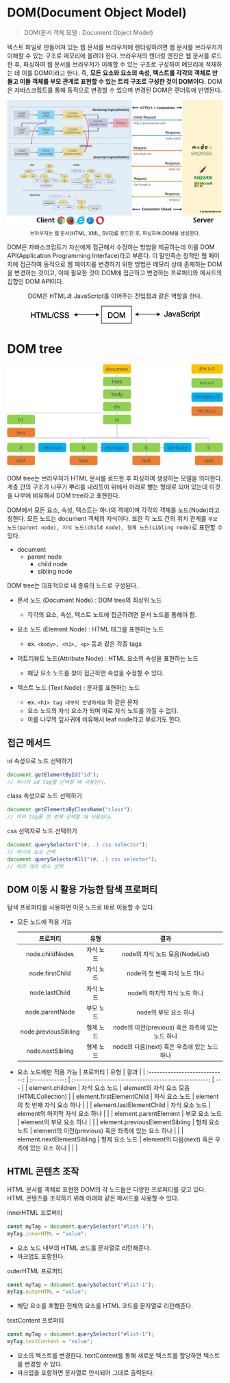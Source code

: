 # DOM(Document Object Model)

> DOM(문서 객체 모델 : Document Object Model)

텍스트 파일로 만들어져 있는 웹 문서를 브라우저에 렌더링하려면 웹 문서를 브라우저가 이해할 수 있는 구조로 메모리에 올려야 한다. 브라우저의 렌더링 엔진은 웹 문서를 로드한 후, 파싱하여 웹 문서를 브라우저가 이해할 수 있는 구조로 구성하여 메모리에 적재하는 데 이를 DOM이라고 한다. 즉, **모든 요소와 요소의 속성, 텍스트를 각각의 객체로 만들고 이들 객체를 부모 관계로 표현할 수 있는 트리 구조로 구성한 것이 DOM이다.** DOM은 자바스크립트를 통해 동적으로 변경할 수 있으며 변경된 DOM은 렌더링에 반영된다.

<center>

![dom](../images/web_dom.png)
<small>브라우저는 웹 문서(HTML, XML, SVG)를 로드한 후, 파싱하여 DOM을 생성한다.</small>

</center>

DOM은 자바스크립트가 자신에게 접근해서 수정하는 방법을 제공하는데 이를 DOM API(Application Programming Interface)라고 부른다. 이 말인즉슨 정적인 웹 페이지에 접근하여 동적으로 웹 페이지를 변경하기 위한 방법은 메모리 상에 존재하는 DOM을 변경하는 것이고, 이때 필요한 것이 DOM에 접근하고 변경하는 프로퍼티와 메서드의 집합인 DOM API이다.

<center>

DOM은 HTML과 JavaScript를 이어주는 진입점과 같은 역할을 한다.

![dom-sceond](..images/../../images/web_dom2.png)

</center>

# DOM tree

![dom-tree](../images/web_dom_tree.png)

DOM tree는 브라우저가 HTML 문서를 로드한 후 파싱하여 생성하는 모델을 의미한다. 계층 간의 구조가 나무가 뿌리를 내리듯이 위에서 아래로 뻗는 형태로 되어 있는데 이것을 나무에 비유해서 DOM tree라고 표현한다.

DOM에서 모든 요소, 속성, 텍스트는 하나의 객체이며 각각의 객체를 노드(Node)라고 칭한다. 모든 노드는 document 객체의 자식이다. 또한 각 노드 간의 위치 관계를 `부모 노드(parent node), 자식 노드(child node), 형제 노드(sibling node)`로 표현할 수 있다.

- document
  - parent node
    - child node
    - sibling node

DOM tree는 대표적으로 네 종류의 노드로 구성된다.

- 문서 노드 (Document Node) : DOM tree의 최상위 노드

  - 각각의 요소, 속성, 텍스트 노드에 접근하려면 문서 노드를 통해야 함.

- 요소 노드 (Element Node) : HTML 태그를 표현하는 노드

  - ex. `<body>, <h1>, <p>` 등과 같은 각종 tags

- 어트리뷰트 노드(Attribute Node) : HTML 요소의 속성을 표현하는 노드

  - 해당 요소 노드를 찾아 접근하면 속성을 수정할 수 있다.

- 텍스트 노드 (Text Node) : 문자를 표현하는 노드
  - ex. `<h1> tag 내부의 안녕하세요` 와 같은 문자
  - 요소 노드의 자식 요소가 되며 따로 자식 노드를 가질 수 없다.
  - 이를 나무의 잎사귀에 비유해서 leaf node라고 부르기도 한다.

## 접근 메서드

id 속성으로 노드 선택하기

```js
document.getElementById("id");
// 하나의 id tag를 선택할 때 사용된다.
```

class 속성으로 노드 선택하기

```js
document.getElementsByClassName("class");
// 여러 tag를 한 번에 선택할 때 사용된다.
```

css 선택자로 노드 선택하기

```js
document.querySelector("(#, .) css selector");
// 하나의 요소 선택
document.querySelectorAll("(#, .) css selector");
// 여러 개의 요소 선택
```

## DOM 이동 시 활용 가능한 탐색 프로퍼티

탐색 프로퍼티를 사용하면 이웃 노드로 바로 이동할 수 있다.

- 모든 노드에 적용 가능

  |       프로퍼티       |   유형    |                       결과                       |
  | :------------------: | :-------: | :----------------------------------------------: |
  |   node.childNodes    | 자식 노드 |         node의 자식 노드 모음(NodeList)          |
  |   node.firstChild    | 자식 노드 |          node의 첫 번째 자식 노드 하나           |
  |    node.lastChild    | 자식 노드 |           node의 마지막 자식 노드 하나           |
  |   node.parentNode    | 부모 노드 |              node의 부모 요소 하나               |
  | node.previousSibling | 형제 노드 | node의 이전(previous) 혹은 좌측에 있는 노드 하나 |
  |   node.nextSibling   | 형제 노드 |   node의 다음(next) 혹은 우측에 있는 노드 하나   |

- 요소 노드에만 적용 가능
  | 프로퍼티 | 유형 | 결과 |
  | :----------------------------: | :------------: | :-------------------------------------------------: | --- |
  | element.children | 자식 요소 노드 | element의 자식 요소 모음(HTMLCollection) |
  | element.firstElementChild | 자식 요소 노드 | element의 첫 번째 자식 요소 하나 | |
  | element.lastElementChild | 자식 요소 노드 | element의 마지막 자식 요소 하나 | |
  | element.parentElement | 부모 요소 노드 | element의 부모 요소 하나 | |
  | element.previousElementSibling | 형제 요소 노드 | element의 이전(previous) 혹은 좌측에 있는 요소 하나 | |
  | element.nextElementSibling | 형제 요소 노드 | element의 다음(next) 혹은 우측에 있는 요소 하나 |
  | |

## HTML 콘텐츠 조작

HTML 문서를 객체로 표현한 DOM의 각 노드들은 다양한 프로퍼티를 갖고 있다. HTML 콘텐츠를 조작하기 위해 아래와 같은 메서드를 사용할 수 있다.

innerHTML 프로퍼티

```js
const myTag = document.querySelector("#list-1");
myTag.innerHTML = "value";
```

- 요소 노드 내부의 HTML 코드를 문자열로 리턴해준다.
- 마크업도 포함된다.

outerHTML 프로퍼티

```js
const myTag = document.querySelector("#list-1");
myTag.outerHTML = "value";
```

- 해당 요소를 포함한 전체의 요소를 HTML 코드를 문자열로 리턴해준다.

textContent 프로퍼티

```js
const myTag = document.querySelector("#list-1");
myTag.textContent = "value";
```

- 요소의 텍스트를 변경한다. textContent를 통해 새로운 텍스트를 할당하면 텍스트를 변경할 수 있다.
- 마크업을 포함하면 문자열로 인식되어 그대로 출력된다.
